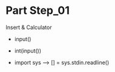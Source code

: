 # Part Step_01
Insert & Calculator

- input()
- int(input()) <slow>

- import sys --> [] = sys.stdin.readline() <fast>
